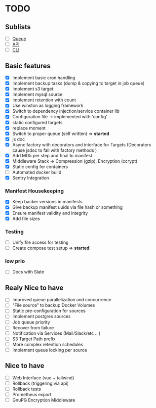 # TODO

## Sublists
- [ ] [Queue](src/Queue/TODO.md)
- [ ] [API](src/API/TODO.md)
- [ ] [CLI](cli/TODO.md)

## Basic features
- [x] Implement basic cron handling
- [x] Implement backup tasks (dump & copying to target in job queue)
- [x] Implement s3 target
- [x] Implement mysql source
- [x] Implement retention with count
- [x] Use winston as logging framework
- [x] Switch to dependency injection/service container lib
- [x] Configuration file -> implemented with 'config'
- [x] static configured targets
- [x] replace moment
- [x] Switch to proper queue (self written) => **started**
- [x] js doc
- [x] Async factory with decorators and interface for Targets (Decorators cause jsdoc to fail with factory methods )
- [x] Add MD5 per step and final to manifest
- [x] Middleware Stack -> Compression (gzip), Encryption (ccrypt)
- [x] Static config for containers
- [ ] Automated docker build
- [x] Sentry Integration

### Manifest Housekeeping
- [x] Keep backer versions in manifests
- [x] Give backup manifest uuids via file hash or something
- [x] Ensure manifest validity and integrity
- [x] Add file sizes

### Testing
- [ ] Unify file access for testing
- [ ] Create compose test setup => **started**

### low prio
- [ ] Docs with Slate

## Realy Nice to have
- [ ] Improved queue parallelization and concurrence
- [ ] "File source" to backup Docker Volumes
- [ ] Static pre-configuration for sources
- [ ] Implement postgres sources
- [ ] Job queue priority
- [ ] Recover from failure
- [ ] Notification via Services (Mail/Slack/etc .. )
- [ ] S3 Target Path prefix
- [ ] More complex retention schedules
- [ ] Implement queue locking per source

## Nice to have
- [ ] Web Interface (vue + tailwind)
- [ ] Rollback (triggering via api)
- [ ] Rollback tests
- [ ] Prometheus export
- [ ] GnuPG Encryption Middleware
